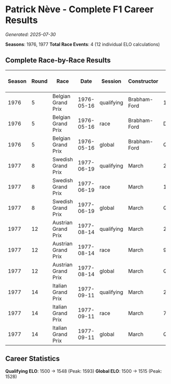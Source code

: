 # Patrick Nève - Complete F1 Career Results

*Generated: 2025-07-30*

**Seasons**: 1976, 1977
**Total Race Events**: 4 (12 individual ELO calculations)

## Complete Race-by-Race Results

| Season | Round | Race | Date | Session | Constructor | Position | Starting ELO | ELO Change | Final ELO | Teammate | Teammate Position | Teammate Starting ELO | Teammate ELO Change | Teammate Final ELO |
|--------|-------|------|------|---------|-------------|----------|--------------|------------|-----------|----------|-------------------|----------------------|---------------------|-------------------|
| 1976 | 5 | Belgian Grand Prix | 1976-05-16 | qualifying | Brabham-Ford | 19 | 1500 | +32 | 1532 | <img src="https://upload.wikimedia.org/wikipedia/commons/f/f3/Flag_of_Switzerland.svg" alt="Switzerland" width="20" height="auto" style="vertical-align: middle; margin-right: 5px;" onerror="this.outerHTML='🇨🇭'; this.style.marginRight='5px';"/> Loris Kessel | 23 | N/A | N/A | N/A |
| 1976 | 5 | Belgian Grand Prix | 1976-05-16 | race | Brabham-Ford | DNF | 1500 | N/A | 1500 | <img src="https://upload.wikimedia.org/wikipedia/commons/f/f3/Flag_of_Switzerland.svg" alt="Switzerland" width="20" height="auto" style="vertical-align: middle; margin-right: 5px;" onerror="this.outerHTML='🇨🇭'; this.style.marginRight='5px';"/> Loris Kessel | DNF | N/A | N/A | N/A |
| 1976 | 5 | Belgian Grand Prix | 1976-05-16 | global | Brabham-Ford | Q:19/R:DNF | 1500 | +10 | 1510 | <img src="https://upload.wikimedia.org/wikipedia/commons/f/f3/Flag_of_Switzerland.svg" alt="Switzerland" width="20" height="auto" style="vertical-align: middle; margin-right: 5px;" onerror="this.outerHTML='🇨🇭'; this.style.marginRight='5px';"/> Loris Kessel | Q:23/R:DNF | N/A | N/A | N/A |
| 1977 | 8 | Swedish Grand Prix | 1977-06-19 | qualifying | March | 20 | 1532 | +34 | 1566 | Ian Scheckter | 21 | N/A | N/A | N/A |
| 1977 | 8 | Swedish Grand Prix | 1977-06-19 | race | March | 15 | 1500 | N/A | 1500 | Ian Scheckter | DNF | N/A | N/A | N/A |
| 1977 | 8 | Swedish Grand Prix | 1977-06-19 | global | March | Q:20/R:15 | 1510 | +10 | 1520 | Ian Scheckter | Q:21/R:DNF | N/A | N/A | N/A |
| 1977 | 12 | Austrian Grand Prix | 1977-08-14 | qualifying | March | 22 | 1566 | +27 | 1593 | Ian Scheckter | 24 | N/A | N/A | N/A |
| 1977 | 12 | Austrian Grand Prix | 1977-08-14 | race | March | 9 | 1500 | N/A | 1500 | Ian Scheckter | DNF | N/A | N/A | N/A |
| 1977 | 12 | Austrian Grand Prix | 1977-08-14 | global | March | Q:22/R:9 | 1520 | +8 | 1528 | Ian Scheckter | Q:24/R:DNF | N/A | N/A | N/A |
| 1977 | 14 | Italian Grand Prix | 1977-09-11 | qualifying | March | 24 | 1593 | -45 | 1548 | Ian Scheckter | 17 | N/A | N/A | N/A |
| 1977 | 14 | Italian Grand Prix | 1977-09-11 | race | March | 7 | 1500 | N/A | 1500 | Ian Scheckter | DNF | N/A | N/A | N/A |
| 1977 | 14 | Italian Grand Prix | 1977-09-11 | global | March | Q:24/R:7 | 1528 | -13 | 1515 | Ian Scheckter | Q:17/R:DNF | N/A | N/A | N/A |

## Career Statistics

**Qualifying ELO**: 1500 → 1548 (Peak: 1593)
**Global ELO**: 1500 → 1515 (Peak: 1528)
